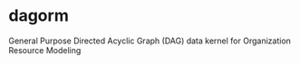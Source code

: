 # dagorm
General Purpose Directed Acyclic Graph (DAG) data kernel for Organization Resource Modeling
